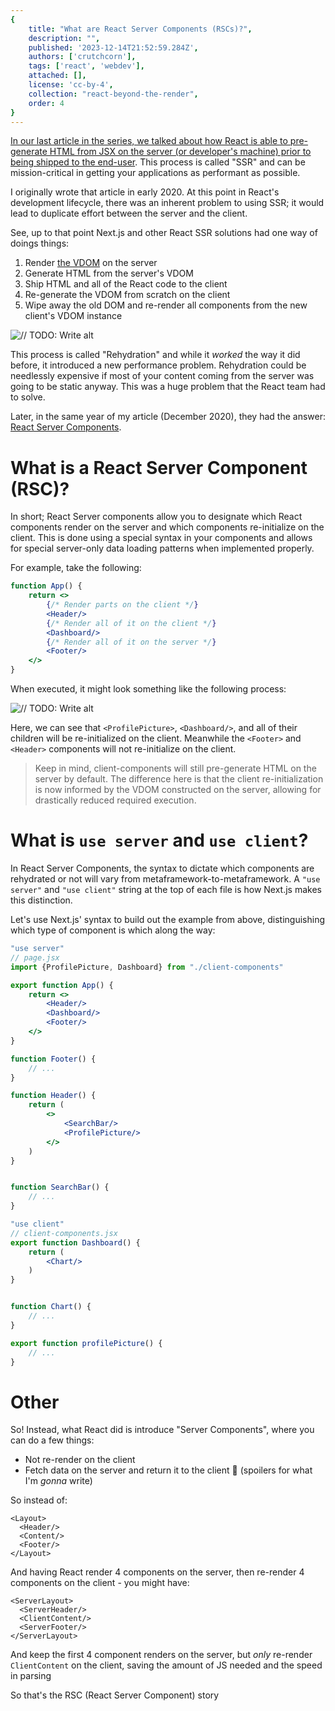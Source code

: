 ```yaml
---
{
    title: "What are React Server Components (RSCs)?",
    description: "",
    published: '2023-12-14T21:52:59.284Z',
    authors: ['crutchcorn'],
    tags: ['react', 'webdev'],
    attached: [],
    license: 'cc-by-4',
    collection: "react-beyond-the-render",
    order: 4
}
---
```


[In our last article in the series, we talked about how React is able to pre-generate HTML from JSX on the server (or developer's machine) prior to being shipped to the end-user](/posts/what-is-ssr-and-ssg). This process is called "SSR" and can be mission-critical in getting your applications as performant as possible.

I originally wrote that article in early 2020. At this point in React's development lifecycle, there was an inherent problem to using SSR; it would lead to duplicate effort between the server and the client.

See, up to that point Next.js and other React SSR solutions had one way of doings things:

1) Render [the VDOM](/posts/what-is-reconciliation-and-the-vdom) on the server
2) Generate HTML from the server's VDOM
3) Ship HTML and all of the React code to the client
4) Re-generate the VDOM from scratch on the client
5) Wipe away the old DOM and re-render all components from the new client's VDOM instance



![// TODO: Write alt](./ssr_slowdown.svg)

This process is called "Rehydration" and while it _worked_ the way it did before, it introduced a new performance problem. Rehydration could be needlessly expensive if most of your content coming from the server was going to be static anyway. This was a huge problem that the React team had to solve.

Later, in the same year of my article (December 2020), they had the answer: [React Server Components](https://legacy.reactjs.org/blog/2020/12/21/data-fetching-with-react-server-components.html).

# What is a React Server Component (RSC)?

In short; React Server components allow you to designate which React components render on the server and which components re-initialize on the client. This is done using a special syntax in your components and allows for special server-only data loading patterns when implemented properly.

For example, take the following:

```jsx
function App() {
	return <>
		{/* Render parts on the client */}
		<Header/>
		{/* Render all of it on the client */}
		<Dashboard/>
		{/* Render all of it on the server */}
		<Footer/>
	</>
}
```

When executed, it might look something like the following process:

![// TODO: Write alt](./react-server-components.svg)

Here, we can see that `<ProfilePicture>`, `<Dashboard/>`, and all of their children will be re-initialized on the client. Meanwhile the `<Footer>` and `<Header>` components will not re-initialize on the client.

> Keep in mind, client-components will still pre-generate HTML on the server by default. The difference here is that the client re-initialization is now informed by the VDOM constructed on the server, allowing for drastically reduced required execution.

# What is `use server` and `use client`?

In React Server Components, the syntax to dictate which components are rehydrated or not will vary from metaframework-to-metaframework. A `"use server"` and `"use client"` string at the top of each file is how Next.js makes this distinction.

Let's use Next.js' syntax to build out the example from above, distinguishing which type of component is which along the way:

```jsx
"use server"
// page.jsx
import {ProfilePicture, Dashboard} from "./client-components"

export function App() {
	return <>
		<Header/>
		<Dashboard/>
		<Footer/>
	</>
}

function Footer() {
	// ...
}

function Header() {
	return (
		<>
			<SearchBar/>
			<ProfilePicture/>
		</>
	)
}


function SearchBar() {
	// ...
}
```

```jsx
"use client"
// client-components.jsx
export function Dashboard() {
	return (
		<Chart/>
	)
}


function Chart() {
	// ...
}

export function profilePicture() {
	// ...
}
```

# Other



So! Instead, what React did is introduce "Server Components", where you can do a few things:

- Not re-render on the client
- Fetch data on the server and return it to the client 🤫 (spoilers for what I'm _gonna_ write)

So instead of:

```tsx
<Layout>
  <Header/>
  <Content/>
  <Footer/>
</Layout>
```

And having React render 4 components on the server, then re-render 4 components on the client - you might have:

```tsx
<ServerLayout>
  <ServerHeader/>
  <ClientContent/>
  <ServerFooter/>
</ServerLayout>
```

And keep the first 4 component renders on the server, but _only_ re-render `ClientContent` on the client, saving the amount of JS needed and the speed in parsing

So that's the RSC (React Server Component) story
